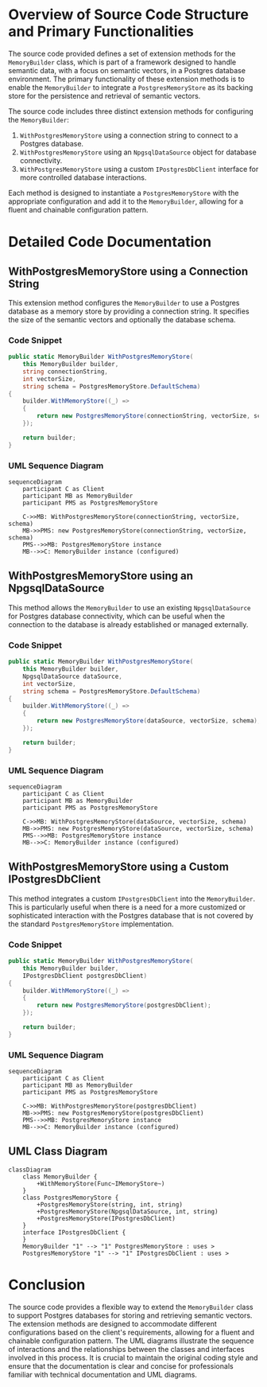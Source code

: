 # Overview of Source Code Structure and Primary Functionalities

The source code provided defines a set of extension methods for the `MemoryBuilder` class, which is part of a framework designed to handle semantic data, with a focus on semantic vectors, in a Postgres database environment. The primary functionality of these extension methods is to enable the `MemoryBuilder` to integrate a `PostgresMemoryStore` as its backing store for the persistence and retrieval of semantic vectors.

The source code includes three distinct extension methods for configuring the `MemoryBuilder`:
1. `WithPostgresMemoryStore` using a connection string to connect to a Postgres database.
2. `WithPostgresMemoryStore` using an `NpgsqlDataSource` object for database connectivity.
3. `WithPostgresMemoryStore` using a custom `IPostgresDbClient` interface for more controlled database interactions.

Each method is designed to instantiate a `PostgresMemoryStore` with the appropriate configuration and add it to the `MemoryBuilder`, allowing for a fluent and chainable configuration pattern.

# Detailed Code Documentation

## WithPostgresMemoryStore using a Connection String

This extension method configures the `MemoryBuilder` to use a Postgres database as a memory store by providing a connection string. It specifies the size of the semantic vectors and optionally the database schema.

### Code Snippet

```csharp
public static MemoryBuilder WithPostgresMemoryStore(
    this MemoryBuilder builder,
    string connectionString,
    int vectorSize,
    string schema = PostgresMemoryStore.DefaultSchema)
{
    builder.WithMemoryStore((_) =>
    {
        return new PostgresMemoryStore(connectionString, vectorSize, schema);
    });

    return builder;
}
```

### UML Sequence Diagram

```mermaid
sequenceDiagram
    participant C as Client
    participant MB as MemoryBuilder
    participant PMS as PostgresMemoryStore

    C->>MB: WithPostgresMemoryStore(connectionString, vectorSize, schema)
    MB->>PMS: new PostgresMemoryStore(connectionString, vectorSize, schema)
    PMS-->>MB: PostgresMemoryStore instance
    MB-->>C: MemoryBuilder instance (configured)
```

## WithPostgresMemoryStore using an NpgsqlDataSource

This method allows the `MemoryBuilder` to use an existing `NpgsqlDataSource` for Postgres database connectivity, which can be useful when the connection to the database is already established or managed externally.

### Code Snippet

```csharp
public static MemoryBuilder WithPostgresMemoryStore(
    this MemoryBuilder builder,
    NpgsqlDataSource dataSource,
    int vectorSize,
    string schema = PostgresMemoryStore.DefaultSchema)
{
    builder.WithMemoryStore((_) =>
    {
        return new PostgresMemoryStore(dataSource, vectorSize, schema);
    });

    return builder;
}
```

### UML Sequence Diagram

```mermaid
sequenceDiagram
    participant C as Client
    participant MB as MemoryBuilder
    participant PMS as PostgresMemoryStore

    C->>MB: WithPostgresMemoryStore(dataSource, vectorSize, schema)
    MB->>PMS: new PostgresMemoryStore(dataSource, vectorSize, schema)
    PMS-->>MB: PostgresMemoryStore instance
    MB-->>C: MemoryBuilder instance (configured)
```

## WithPostgresMemoryStore using a Custom IPostgresDbClient

This method integrates a custom `IPostgresDbClient` into the `MemoryBuilder`. This is particularly useful when there is a need for a more customized or sophisticated interaction with the Postgres database that is not covered by the standard `PostgresMemoryStore` implementation.

### Code Snippet

```csharp
public static MemoryBuilder WithPostgresMemoryStore(
    this MemoryBuilder builder,
    IPostgresDbClient postgresDbClient)
{
    builder.WithMemoryStore((_) =>
    {
        return new PostgresMemoryStore(postgresDbClient);
    });

    return builder;
}
```

### UML Sequence Diagram

```mermaid
sequenceDiagram
    participant C as Client
    participant MB as MemoryBuilder
    participant PMS as PostgresMemoryStore

    C->>MB: WithPostgresMemoryStore(postgresDbClient)
    MB->>PMS: new PostgresMemoryStore(postgresDbClient)
    PMS-->>MB: PostgresMemoryStore instance
    MB-->>C: MemoryBuilder instance (configured)
```

## UML Class Diagram

```mermaid
classDiagram
    class MemoryBuilder {
        +WithMemoryStore(Func~IMemoryStore~)
    }
    class PostgresMemoryStore {
        +PostgresMemoryStore(string, int, string)
        +PostgresMemoryStore(NpgsqlDataSource, int, string)
        +PostgresMemoryStore(IPostgresDbClient)
    }
    interface IPostgresDbClient {
    }
    MemoryBuilder "1" --> "1" PostgresMemoryStore : uses >
    PostgresMemoryStore "1" --> "1" IPostgresDbClient : uses >
```

# Conclusion

The source code provides a flexible way to extend the `MemoryBuilder` class to support Postgres databases for storing and retrieving semantic vectors. The extension methods are designed to accommodate different configurations based on the client's requirements, allowing for a fluent and chainable configuration pattern. The UML diagrams illustrate the sequence of interactions and the relationships between the classes and interfaces involved in this process. It is crucial to maintain the original coding style and ensure that the documentation is clear and concise for professionals familiar with technical documentation and UML diagrams.
